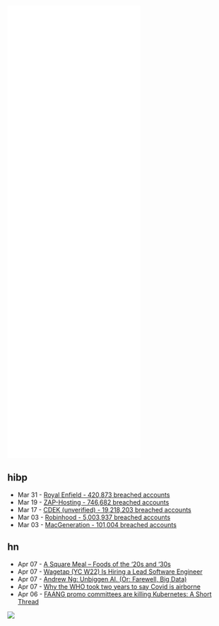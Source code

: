![Metrics](https://raw.githubusercontent.com/phixion/phixion/master/metrics.svg)

## hibp

<!--
for https://github.com/phixion/phixion/blob/main/.github/workflows/feeds.yml
-->
<!--START_SECTION:haveibeenpwnd-->
- Mar 31 - [Royal Enfield - 420,873 breached accounts](https://haveibeenpwned.com/PwnedWebsites#RoyalEnfield)
- Mar 19 - [ZAP-Hosting - 746,682 breached accounts](https://haveibeenpwned.com/PwnedWebsites#ZAPHosting)
- Mar 17 - [CDEK (unverified) - 19,218,203 breached accounts](https://haveibeenpwned.com/PwnedWebsites#CDEK)
- Mar 03 - [Robinhood - 5,003,937 breached accounts](https://haveibeenpwned.com/PwnedWebsites#Robinhood)
- Mar 03 - [MacGeneration - 101,004 breached accounts](https://haveibeenpwned.com/PwnedWebsites#MacGeneration)
<!--END_SECTION:haveibeenpwnd-->

## hn

<!--
for https://github.com/phixion/phixion/blob/main/.github/workflows/feeds.yml
-->
<!--START_SECTION:hn-->
- Apr 07 - [A Square Meal – Foods of the ‘20s and ‘30s](https://slimemoldtimemold.com/2022/04/04/book-review-a-square-meal-part-i-foods-of-the-20s-and-30s/)
- Apr 07 - [Wagetap (YC W22) Is Hiring a Lead Software Engineer](https://www.ycombinator.com/companies/wagetap/jobs/XSdhPmC-lead-software-development-engineer)
- Apr 07 - [Andrew Ng: Unbiggen AI. (Or: Farewell, Big Data)](https://spectrum.ieee.org/andrew-ng-data-centric-ai)
- Apr 07 - [Why the WHO took two years to say Covid is airborne](https://www.nature.com/articles/d41586-022-00925-7)
- Apr 06 - [FAANG promo committees are killing Kubernetes: A Short Thread](https://twitter.com/kantrn/status/1511791378497384454)
<!--END_SECTION:hn-->

<!--
for https://yhype.me
-->
![](https://hit.yhype.me/github/profile?user_id=13013670)
